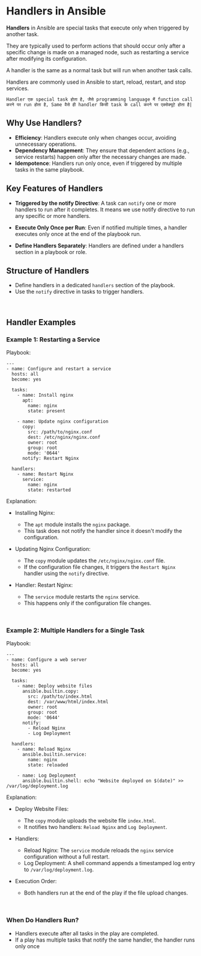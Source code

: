 # Handlers in Ansible

**Handlers** in Ansible are special tasks that execute only when triggered by another task.

They are typically used to perform actions that should occur only after a specific change is made on a managed node, such as restarting a service after modifying its configuration.

A handler is the same as a normal task but will run when another task calls.

Handlers are commonly used in Ansible to start, reload, restart, and stop services.

```Handler एक special task होता है, जैसे programming language मैं function call करने पर run होता है, Same वैसे ही handler किसी task के call करने पर एक्सेक्यूटे होता है|```

## Why Use Handlers?

- **Efficiency**: Handlers execute only when changes occur, avoiding unnecessary operations.
- **Dependency Management**: They ensure that dependent actions (e.g., service restarts) happen only after the necessary changes are made.
- **Idempotence**: Handlers run only once, even if triggered by multiple tasks in the same playbook.

## Key Features of Handlers

- **Triggered by the notify Directive**: A task can ```notify``` one or more handlers to run after it completes. It means we use notify directive to run any specific or more handlers.

- **Execute Only Once per Run**: Even if notified multiple times, a handler executes only once at the end of the playbook run.

- **Define Handlers Separately**: Handlers are defined under a handlers section in a playbook or role.


## Structure of Handlers

- Define handlers in a dedicated ```handlers``` section of the playbook.
- Use the ```notify``` directive in tasks to trigger handlers.

<br>

## Handler Examples

### Example 1: Restarting a Service

Playbook:

```
---
- name: Configure and restart a service
  hosts: all
  become: yes

  tasks:
    - name: Install nginx
      apt:
        name: nginx
        state: present

    - name: Update nginx configuration
      copy:
        src: /path/to/nginx.conf
        dest: /etc/nginx/nginx.conf
        owner: root
        group: root
        mode: '0644'
      notify: Restart Nginx

  handlers:
    - name: Restart Nginx
      service:
        name: nginx
        state: restarted
```

Explanation:

- Installing Nginx:
  - The ```apt``` module installs the ```nginx``` package.
  - This task does not notify the handler since it doesn't modify the configuration.

- Updating Nginx Configuration:
  - The ```copy``` module updates the ```/etc/nginx/nginx.conf``` file.
  - If the configuration file changes, it triggers the ```Restart Nginx``` handler using the ```notify``` directive.

- Handler: Restart Nginx:
  - The ```service``` module restarts the ```nginx``` service.
  - This happens only if the configuration file changes.
 
<br>

### Example 2: Multiple Handlers for a Single Task

Playbook:

```
---
- name: Configure a web server
  hosts: all
  become: yes

  tasks:
    - name: Deploy website files
      ansible.builtin.copy:
        src: /path/to/index.html
        dest: /var/www/html/index.html
        owner: root
        group: root
        mode: '0644'
      notify:
        - Reload Nginx
        - Log Deployment

  handlers:
    - name: Reload Nginx
      ansible.builtin.service:
        name: nginx
        state: reloaded

    - name: Log Deployment
      ansible.builtin.shell: echo "Website deployed on $(date)" >> /var/log/deployment.log
```

Explanation:

- Deploy Website Files:
  - The ```copy``` module uploads the website file ```index.html```.
  - It notifies two handlers: ```Reload Nginx``` and ```Log Deployment```.

- Handlers:
  - Reload Nginx: The ```service``` module reloads the ```nginx``` service configuration without a full restart.
  - Log Deployment: A shell command appends a timestamped log entry to ```/var/log/deployment.log```.

- Execution Order:
  - Both handlers run at the end of the play if the file upload changes.


<br>

### When Do Handlers Run?

- Handlers execute after all tasks in the play are completed.
- If a play has multiple tasks that notify the same handler, the handler runs only once

